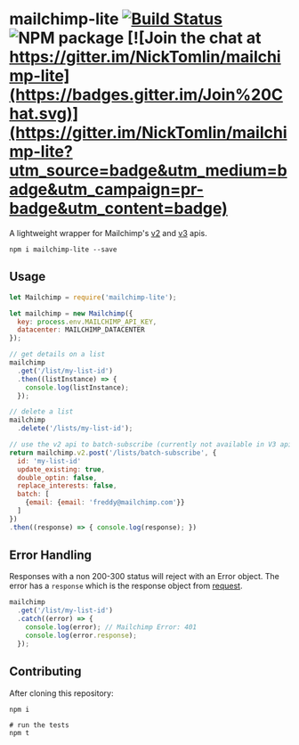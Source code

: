 mailchimp-lite [![Build Status](http://img.shields.io/travis/NickTomlin/mailchimp-lite/master.svg?style=flat)](https://travis-ci.org/NickTomlin/mailchimp-lite) ![NPM package](https://img.shields.io/npm/v/mailchimp-lite.svg) [![Join the chat at https://gitter.im/NickTomlin/mailchimp-lite](https://badges.gitter.im/Join%20Chat.svg)](https://gitter.im/NickTomlin/mailchimp-lite?utm_source=badge&utm_medium=badge&utm_campaign=pr-badge&utm_content=badge)
===

A lightweight wrapper for Mailchimp's [v2](https://apidocs.mailchimp.com/api/2.0/) and [v3](http://kb.mailchimp.com/api/?utm_source=apidocs&utm_medium=internal_ad&utm_campaign=api_v3) apis.

``` shell
npm i mailchimp-lite --save
```

Usage
---

```javascript
let Mailchimp = require('mailchimp-lite');

let mailchimp = new Mailchimp({
  key: process.env.MAILCHIMP_API_KEY,
  datacenter: MAILCHIMP_DATACENTER
});

// get details on a list
mailchimp
  .get('/list/my-list-id')
  .then((listInstance) => {
    console.log(listInstance);
  });

// delete a list
mailchimp
  .delete('/lists/my-list-id');

// use the v2 api to batch-subscribe (currently not available in V3 api)
return mailchimp.v2.post('/lists/batch-subscribe', {
  id: 'my-list-id'
  update_existing: true,
  double_optin: false,
  replace_interests: false,
  batch: [
    {email: {email: 'freddy@mailchimp.com'}}
  ]
})
.then((response) => { console.log(response); })
```

Error Handling
---

Responses with a non 200-300 status will reject with an Error object. The error has a `response` which is the response object from [request](https://github.com/request/request).

```javascript
mailchimp
  .get('/list/my-list-id')
  .catch((error) => {
    console.log(error); // Mailchimp Error: 401
    console.log(error.response);
  });
```

Contributing
---

After cloning this repository:

```
npm i

# run the tests
npm t
```
